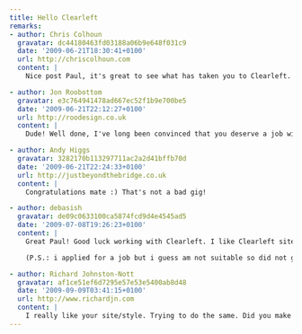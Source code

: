 ```yaml
---
title: Hello Clearleft
remarks:
- author: Chris Colhoun
  gravatar: dc44180463fd03188a06b9e648f031c9
  date: '2009-06-21T18:30:41+0100'
  url: http://chriscolhoun.com
  content: |
    Nice post Paul, it's great to see what has taken you to Clearleft. So we are both kinda new to the office then? :)

- author: Jon Roobottom
  gravatar: e3c764941478ad667ec52f1b9e700be5
  date: '2009-06-21T22:12:27+0100'
  url: http://roodesign.co.uk
  content: |
    Dude! Well done, I've long been convinced that you deserve a job with a company that will grow your creative talents - and I feel that no one fits the bill better than Clearleft. I look forward to seeing your work over the coming months.

- author: Andy Higgs
  gravatar: 3282170b113297711ac2a2d41bffb70d
  date: '2009-06-21T22:24:33+0100'
  url: http://justbeyondthebridge.co.uk
  content: |
    Congratulations mate :) That's not a bad gig!

- author: debasish
  gravatar: de09c0633100ca5874fcd9d4e4545ad5
  date: '2009-07-08T19:26:23+0100'
  content: |
    Great Paul! Good luck working with Clearleft. I like Clearleft site a lot and since past few months have been following it a bit, I think they are experts.

    (P.S.: i applied for a job but i guess am not suitable so did not get a reply, but thats ok :)

- author: Richard Johnston-Nott
  gravatar: af1ce51ef6d7295e57e53e5400ab8d48
  date: '2009-09-09T03:41:15+0100'
  url: http://www.richardjn.com
  content: |
    I really like your site/style. Trying to do the same. Did you make your site theme yourself?
---
```

